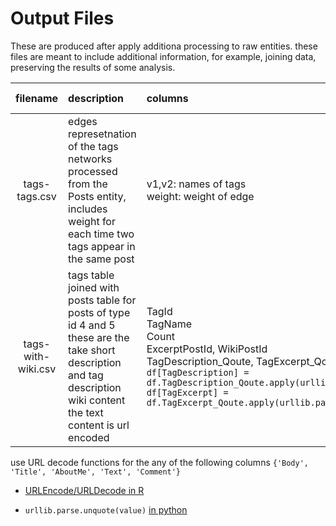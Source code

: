 
# Output Files

These are produced after apply additiona processing to raw entities. these files are meant to include additional information, for example, joining data, preserving the results of some analysis. 


|filename | description | columns | github link |
|:---:|:---|:---|:---|
|tags-tags.csv| edges represetnation of the tags networks <br>processed from the Posts entity, <br>includes weight for each time two tags appear in the same post | v1,v2: names of tags<br>weight: weight of edge |
|tags-with-wiki.csv| tags table joined with posts table for posts of type id 4 and 5 <br>these are the take short description and tag description wiki content <br> the text content is url encoded | TagId <br>TagName<br>Count<br>ExcerptPostId, WikiPostId<br> TagDescription_Qoute, TagExcerpt_Qoute: to decode <br>`df[TagDescription] = df.TagDescription_Qoute.apply(urllib.parse.unquote)`<br>`df[TagExcerpt] = df.TagExcerpt_Qoute.apply(urllib.parse.unquote)`| 

use URL decode functions for the any of the following columns `{'Body', 'Title', 'AboutMe', 'Text', 'Comment'}`

- [URLEncode/URLDecode in R](https://www.rdocumentation.org/packages/utils/versions/3.6.2/topics/URLencode)

- `urllib.parse.unquote(value)` [in python](https://docs.python.org/3/library/urllib.parse.html#module-urllib.parse)

